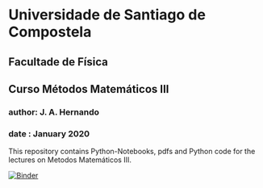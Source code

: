 # Universidade de Santiago de Compostela
## Facultade de Física
## Curso Métodos Matemáticos III
### author: J. A. Hernando
### date  : January 2020


This repository contains Python-Notebooks, pdfs and Python code for the lectures
on Metodos Matemáticos III.

[![Binder](https://mybinder.org/badge_logo.svg)](https://mybinder.org/v2/gh/jahernando/USC-MMIII/master)
